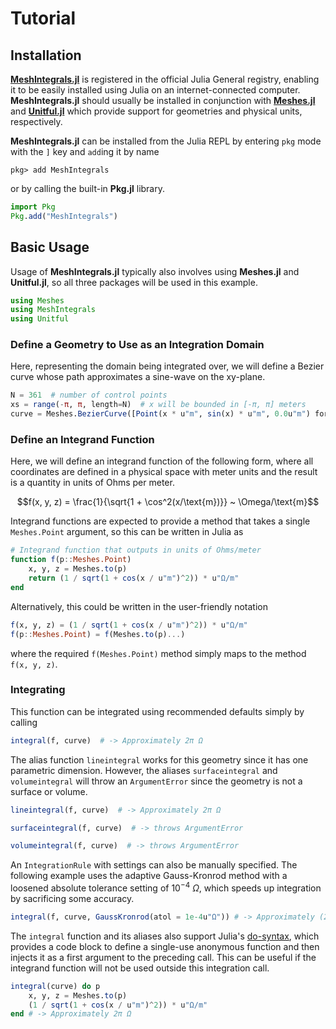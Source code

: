 # Tutorial

## Installation

[**MeshIntegrals.jl**](https://github.com/JuliaGeometry/MeshIntegrals.jl) is
registered in the official Julia General registry, enabling it to be easily
installed using Julia on an internet-connected computer.
**MeshIntegrals.jl** should usually be installed in conjunction with
[**Meshes.jl**](https://github.com/JuliaGeometry/Meshes.jl) and
[**Unitful.jl**](https://github.com/PainterQubits/Unitful.jl) which provide
support for geometries and physical units, respectively.

**MeshIntegrals.jl** can be installed from the Julia REPL by entering `pkg` mode
with the `]` key and `add`ing it by name
```julia-repl
pkg> add MeshIntegrals
```

or by calling the built-in **Pkg.jl** library.
```julia
import Pkg
Pkg.add("MeshIntegrals")
```

## Basic Usage

Usage of **MeshIntegrals.jl** typically also involves using **Meshes.jl** and **Unitful.jl**,
so all three packages will be used in this example.

```julia
using Meshes
using MeshIntegrals
using Unitful
```

### Define a Geometry to Use as an Integration Domain

Here, representing the domain being integrated over, we will define a Bezier
curve whose path approximates a sine-wave on the xy-plane.

```julia
N = 361  # number of control points
xs = range(-π, π, length=N)  # x will be bounded in [-π, π] meters
curve = Meshes.BezierCurve([Point(x * u"m", sin(x) * u"m", 0.0u"m") for x in xs])
```

### Define an Integrand Function

Here, we will define an integrand function of the following form, where all
coordinates are defined in a physical space with meter units and the result is
a quantity in units of Ohms per meter.
```math
f(x, y, z) = \frac{1}{\sqrt{1 + \cos^2(x/\text{m})}} ~ \Omega/\text{m}
```

Integrand functions are expected to provide a method that takes a single
`Meshes.Point` argument, so this can be written in Julia as

```julia
# Integrand function that outputs in units of Ohms/meter
function f(p::Meshes.Point)
    x, y, z = Meshes.to(p)
    return (1 / sqrt(1 + cos(x / u"m")^2)) * u"Ω/m"
end
```

Alternatively, this could be written in the user-friendly notation
```julia
f(x, y, z) = (1 / sqrt(1 + cos(x / u"m")^2)) * u"Ω/m"
f(p::Meshes.Point) = f(Meshes.to(p)...)
```
where the required `f(Meshes.Point)` method simply maps to the method `f(x, y, z)`.

### Integrating

This function can be integrated using recommended defaults simply by calling
```julia
integral(f, curve)  # -> Approximately 2π Ω
```

The alias function `lineintegral` works for this geometry since it has one
parametric dimension. However, the aliases `surfaceintegral` and `volumeintegral`
will throw an `ArgumentError` since the geometry is not a surface or volume.
```julia
lineintegral(f, curve)  # -> Approximately 2π Ω

surfaceintegral(f, curve)  # -> throws ArgumentError

volumeintegral(f, curve)  # -> throws ArgumentError
```

An `IntegrationRule` with settings can also be manually specified. The following
example uses the adaptive Gauss-Kronrod method with a loosened absolute tolerance
setting of $10^{-4}~\Omega$, which speeds up integration by sacrificing some
accuracy.
```julia
integral(f, curve, GaussKronrod(atol = 1e-4u"Ω")) # -> Approximately (2π ± 1e-4) Ω
```

The `integral` function and its aliases also support Julia's
[do-syntax](https://docs.julialang.org/en/v1/base/base/#do), which provides a
code block to define a single-use anonymous function and then injects it as a
first argument to the preceding call. This can be useful if the integrand
function will not be used outside this integration call.
```julia
integral(curve) do p
    x, y, z = Meshes.to(p)
    (1 / sqrt(1 + cos(x / u"m")^2)) * u"Ω/m"
end # -> Approximately 2π Ω
```

